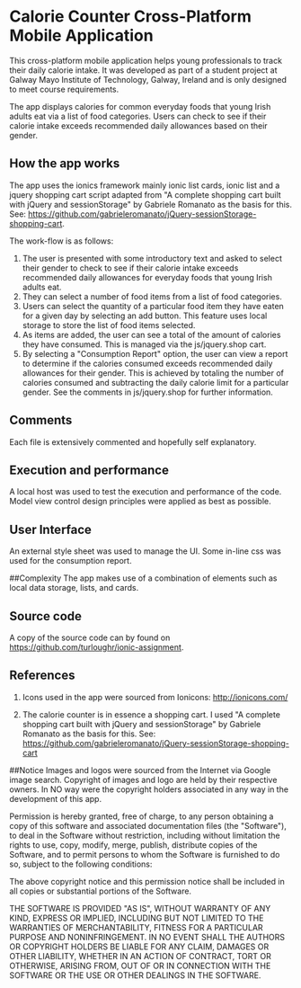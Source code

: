 # Calorie Counter Cross-Platform Mobile Application
This cross-platform mobile application helps young professionals to track their daily calorie intake.  It was developed as part of a student project at Galway Mayo Institute of Technology, Galway, Ireland and is only designed to meet course requirements. 

The app displays calories for common everyday foods that young Irish adults eat via a list of food categories. Users can check to see if their calorie intake exceeds recommended daily allowances based on their gender.

## How the app works
The app uses the ionics framework mainly ionic list cards, ionic list and a jquery shopping cart script adapted from "A complete shopping cart built with jQuery and sessionStorage" by Gabriele Romanato as the basis for this. See: https://github.com/gabrieleromanato/jQuery-sessionStorage-shopping-cart.

The work-flow is as follows:
1. The user is presented with some introductory text and asked to select their gender to check to see if their calorie intake exceeds recommended daily allowances for everyday foods that young Irish adults eat. 
2. They can select a number of food items from a list of food categories. 
3. Users can select the quantity of a particular food item they have eaten for a given day by selecting an add button. This feature uses local storage to store the list of  food items selected.
4. As items are added, the user can see a total of the amount of calories they have consumed. This is managed via the js/jquery.shop cart.
5. By selecting a "Consumption Report" option, the user can view a report to determine if the calories consumed exceeds recommended daily allowances for their gender. This is achieved by totaling the number of calories consumed and subtracting the daily calorie limit for a particular gender. See the comments in  js/jquery.shop for further information.
								
## Comments 
Each file is extensively commented and hopefully self explanatory. 

## Execution and performance
A local host was used to test the execution and performance of the code. Model view control design principles were applied as best as possible.

## User Interface
An external style sheet was used to manage the UI. Some in-line css was used for the consumption report.

##Complexity
The app makes use of a combination of elements such as local data storage, lists, and cards. 

## Source code
A copy of the source code can by found on https://github.com/turloughr/ionic-assignment.

## References
1. Icons used in the app were sourced from Ionicons: http://ionicons.com/ 

2. The calorie counter is in essence a shopping cart. I used "A complete shopping cart built with jQuery and sessionStorage" by Gabriele Romanato as the basis for this. See: https://github.com/gabrieleromanato/jQuery-sessionStorage-shopping-cart 

##Notice
Images and logos were sourced from the Internet via Google image search. Copyright of images and logo are held by their respective owners. In NO way were the copyright holders associated in any way in the development of this app. 

Permission is hereby granted, free of charge, to any person obtaining a copy of this software and associated documentation files (the "Software"), to deal in the Software without restriction, including without limitation the rights to use, copy, modify, merge, publish, distribute copies of the Software, and to permit persons to whom the Software is furnished to do so, subject to the following conditions:

The above copyright notice and this permission notice shall be included in all copies or substantial portions of the Software.

THE SOFTWARE IS PROVIDED "AS IS", WITHOUT WARRANTY OF ANY KIND, EXPRESS OR IMPLIED, INCLUDING BUT NOT LIMITED TO THE WARRANTIES OF MERCHANTABILITY, FITNESS FOR A PARTICULAR PURPOSE AND NONINFRINGEMENT. IN NO EVENT SHALL THE AUTHORS OR COPYRIGHT HOLDERS BE LIABLE FOR ANY CLAIM, DAMAGES OR OTHER LIABILITY, WHETHER IN AN ACTION OF CONTRACT, TORT OR OTHERWISE, ARISING FROM, OUT OF OR IN CONNECTION WITH THE SOFTWARE OR THE USE OR OTHER DEALINGS IN THE SOFTWARE.
